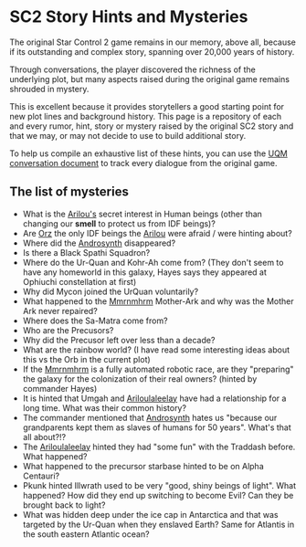 # SC2 Story Hints and Mysteries #

The original Star Control 2 game remains in our memory, above all, because if its outstanding and complex story, spanning over 20,000 years of history.

Through conversations, the player discovered the richness of the underlying plot, but many aspects raised during the original game remains shrouded in mystery.

This is excellent because it provides storytellers a good starting point for new plot lines and background history. This page is a repository of each and every rumor, hint, story or mystery raised by the original SC2 story and that we may, or may not decide to use to build additional story.

To help us compile an exhaustive list of these hints, you can use the [UQM conversation document](http://uqm.stack.nl/diff/arilou.html) to track every dialogue from the original game.

## The list of mysteries ##

  * What is the [Arilou's](Ariloulaleelay.md) secret interest in Human beings (other than changing our **smell** to protect us from IDF beings)?
  * Are [Orz](Orz.md) the only IDF beings the [Arilou](Ariloulaleelay.md) were afraid / were hinting about?
  * Where did the [Androsynth](Androsynth.md) disappeared?
  * Is there a Black Spathi Squadron?
  * Where do the Ur-Quan and Kohr-Ah come from? (They don't seem to have any homeworld in this galaxy, Hayes says they appeared at Ophiuchi constellation at first)
  * Why did Mycon joined the UrQuan voluntarily?
  * What happened to the [Mmrnmhrm](Mmrnmhrm.md) Mother-Ark and why was the Mother Ark never repaired?
  * Where does the Sa-Matra come from?
  * Who are the Precusors?
  * Why did the Precusor left over less than a decade?
  * What are the rainbow world? (I have read some interesting ideas about this vs the Orb in the current plot)
  * If the [Mmrnmhrm](Mmrnmhrm.md) is a fully automated robotic race, are they "preparing" the galaxy for the colonization of their real owners? (hinted by commander Hayes)
  * It is hinted that Umgah and [Ariloulaleelay](Ariloulaleelay.md) have had a relationship for a long time. What was their common history?
  * The commander mentioned that [Androsynth](Androsynth.md) hates us "because our grandparents kept them as slaves of humans for 50 years". What's that all about?!?
  * The [Ariloulaleelay](Ariloulaleelay.md) hinted they had "some fun" with the Traddash before. What happened?
  * What happened to the precursor starbase hinted to be on Alpha Centauri?
  * Pkunk hinted Illwrath used to be very "good, shiny beings of light". What happened? How did they end up switching to become Evil? Can they be brought back to light?
  * What was hidden deep under the ice cap in Antarctica and that was targeted by the Ur-Quan when they enslaved Earth? Same for Atlantis in the south eastern Atlantic ocean?
